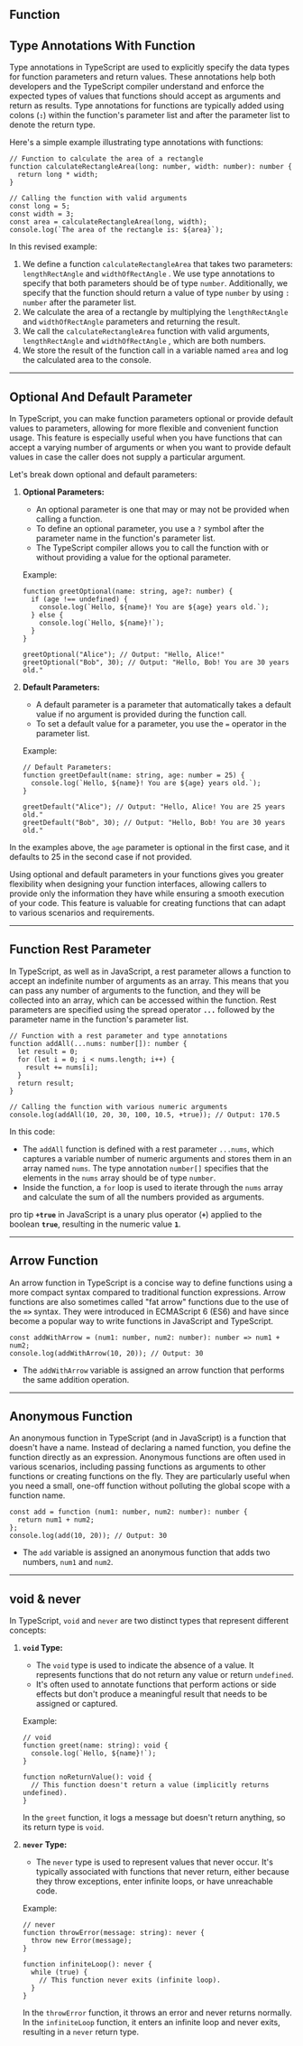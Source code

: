  ## Function

## ****Type Annotations With Function****

Type annotations in TypeScript are used to explicitly specify the data types for function parameters and return values. These annotations help both developers and the TypeScript compiler understand and enforce the expected types of values that functions should accept as arguments and return as results. Type annotations for functions are typically added using colons (**`:`**) within the function's parameter list and after the parameter list to denote the return type.

Here's a simple example illustrating type annotations with functions:

```tsx
// Function to calculate the area of a rectangle
function calculateRectangleArea(long: number, width: number): number {
  return long * width;
}

// Calling the function with valid arguments
const long = 5;
const width = 3;
const area = calculateRectangleArea(long, width);
console.log(`The area of the rectangle is: ${area}`);
```

In this revised example:

1. We define a function `calculateRectangleArea` that takes two parameters: `lengthRectAngle` and `widthOfRectAngle` . We use type annotations to specify that both parameters should be of type `number`. Additionally, we specify that the function should return a value of type `number` by using `: number` after the parameter list.
2. We calculate the area of a rectangle by multiplying the `lengthRectAngle` and `widthOfRectAngle` parameters and returning the result.
3. We call the `calculateRectangleArea` function with valid arguments, `lengthRectAngle` and `widthOfRectAngle` , which are both numbers.
4. We store the result of the function call in a variable named `area` and log the calculated area to the console.

---

## ****Optional And Default Parameter****

In TypeScript, you can make function parameters optional or provide default values to parameters, allowing for more flexible and convenient function usage. This feature is especially useful when you have functions that can accept a varying number of arguments or when you want to provide default values in case the caller does not supply a particular argument.

Let's break down optional and default parameters:

1. **Optional Parameters:**
    - An optional parameter is one that may or may not be provided when calling a function.
    - To define an optional parameter, you use a `?` symbol after the parameter name in the function's parameter list.
    - The TypeScript compiler allows you to call the function with or without providing a value for the optional parameter.
    
    Example:
    
    ```tsx
    function greetOptional(name: string, age?: number) {
      if (age !== undefined) {
        console.log(`Hello, ${name}! You are ${age} years old.`);
      } else {
        console.log(`Hello, ${name}!`);
      }
    }
    
    greetOptional("Alice"); // Output: "Hello, Alice!"
    greetOptional("Bob", 30); // Output: "Hello, Bob! You are 30 years old."
    ```
    
2. **Default Parameters:**
    - A default parameter is a parameter that automatically takes a default value if no argument is provided during the function call.
    - To set a default value for a parameter, you use the `=` operator in the parameter list.
    
    Example:
    
    ```tsx
    // Default Parameters:
    function greetDefault(name: string, age: number = 25) {
      console.log(`Hello, ${name}! You are ${age} years old.`);
    }
    
    greetDefault("Alice"); // Output: "Hello, Alice! You are 25 years old."
    greetDefault("Bob", 30); // Output: "Hello, Bob! You are 30 years old."
    
    ```
    

In the examples above, the `age` parameter is optional in the first case, and it defaults to 25 in the second case if not provided.

Using optional and default parameters in your functions gives you greater flexibility when designing your function interfaces, allowing callers to provide only the information they have while ensuring a smooth execution of your code. This feature is valuable for creating functions that can adapt to various scenarios and requirements.

---

## ****Function Rest Parameter****

In TypeScript, as well as in JavaScript, a rest parameter allows a function to accept an indefinite number of arguments as an array. This means that you can pass any number of arguments to the function, and they will be collected into an array, which can be accessed within the function. Rest parameters are specified using the spread operator **`...`** followed by the parameter name in the function's parameter list.

```tsx
// Function with a rest parameter and type annotations
function addAll(...nums: number[]): number {
  let result = 0;
  for (let i = 0; i < nums.length; i++) {
    result += nums[i];
  }
  return result;
}

// Calling the function with various numeric arguments
console.log(addAll(10, 20, 30, 100, 10.5, +true)); // Output: 170.5

```

In this code:

- The `addAll` function is defined with a rest parameter `...nums`, which captures a variable number of numeric arguments and stores them in an array named `nums`. The type annotation `number[]` specifies that the elements in the `nums` array should be of type `number`.
- Inside the function, a `for` loop is used to iterate through the `nums` array and calculate the sum of all the numbers provided as arguments.

pro tip 
**`+true`** in JavaScript is a unary plus operator (**`+`**) applied to the boolean **`true`**, resulting in the numeric value **`1`**.

---

## Arrow Function

An arrow function in TypeScript is a concise way to define functions using a more compact syntax compared to traditional function expressions. Arrow functions are also sometimes called "fat arrow" functions due to the use of the **`=>`** syntax. They were introduced in ECMAScript 6 (ES6) and have since become a popular way to write functions in JavaScript and TypeScript.

```tsx
const addWithArrow = (num1: number, num2: number): number => num1 + num2;
console.log(addWithArrow(10, 20)); // Output: 30
```

- The `addWithArrow` variable is assigned an arrow function that performs the same addition operation.

---

## Anonymous Function

An anonymous function in TypeScript (and in JavaScript) is a function that doesn't have a name. Instead of declaring a named function, you define the function directly as an expression. Anonymous functions are often used in various scenarios, including passing functions as arguments to other functions or creating functions on the fly. They are particularly useful when you need a small, one-off function without polluting the global scope with a function name.

```tsx
const add = function (num1: number, num2: number): number {
  return num1 + num2;
};
console.log(add(10, 20)); // Output: 30
```

- The `add` variable is assigned an anonymous function that adds two numbers, `num1` and `num2`.

---

## void & never

In TypeScript, `void` and `never` are two distinct types that represent different concepts:

1. **`void` Type:**
    - The `void` type is used to indicate the absence of a value. It represents functions that do not return any value or return `undefined`.
    - It's often used to annotate functions that perform actions or side effects but don't produce a meaningful result that needs to be assigned or captured.
    
    Example:
    
    ```tsx
    // void
    function greet(name: string): void {
      console.log(`Hello, ${name}!`);
    }
    
    function noReturnValue(): void {
      // This function doesn't return a value (implicitly returns undefined).
    }
    ```
    
    In the `greet` function, it logs a message but doesn't return anything, so its return type is `void`.
    
2. **`never` Type:**
    - The `never` type is used to represent values that never occur. It's typically associated with functions that never return, either because they throw exceptions, enter infinite loops, or have unreachable code.
    
    Example:
    
    ```tsx
    // never
    function throwError(message: string): never {
      throw new Error(message);
    }
    
    function infiniteLoop(): never {
      while (true) {
        // This function never exits (infinite loop).
      }
    }
    ```
    
    In the `throwError` function, it throws an error and never returns normally. In the `infiniteLoop` function, it enters an infinite loop and never exits, resulting in a `never` return type.